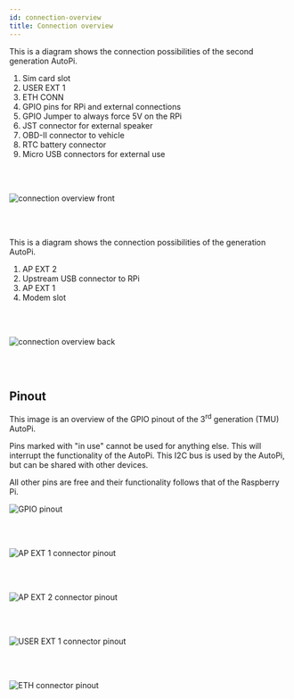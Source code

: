 ```yaml
---
id: connection-overview
title: Connection overview
---
```



This is a diagram shows the connection possibilities of the second generation AutoPi.

1. Sim card slot    
2. USER EXT 1
3. ETH CONN
4. GPIO pins for RPi and external connections
5. GPIO Jumper to always force 5V on the RPi
6. JST connector for external speaker
7. OBD-II connector to vehicle
8. RTC battery connector
9. Micro USB connectors for external use

<br/>
<br/>

![connection overview front](/img/hardware/gen_3.5/side1.png)

<br/>
<br/>

This is a diagram shows the connection possibilities of the  generation AutoPi.

1. AP EXT 2
2. Upstream USB connector to RPi
3. AP EXT 1
4. Modem slot



<br/>
<br/>


![connection overview back](/img/hardware/gen_3.5/side2.png)

<br/>
<br/>

## Pinout

This image is an overview of the GPIO pinout of the 3<sup>rd</sup> generation (TMU) AutoPi.

Pins marked with "in use" cannot be used for anything else. This will interrupt the functionality
of the AutoPi. This I2C bus is used by the AutoPi, but can be shared with other devices. 

All other pins are free and their functionality follows that of the Raspberry Pi.

![GPIO pinout](/img/hardware/gen_3.5/gpio_pinout_gen3.5.png) 

<br/>
<br/>

![AP EXT 1 connector pinout](/img/hardware/gen_3.5/AP_EXT1.png)

<br/>
<br/>

![AP EXT 2 connector pinout](/img/hardware/gen_3.5/AP_EXT2.png)

<br/>
<br/>

![USER EXT 1 connector pinout](/img/hardware/gen_3.5/USER_EXT1.png)

<br/>
<br/>

![ETH connector  pinout](/img/hardware/gen_3.5/ETH_CONN.png)